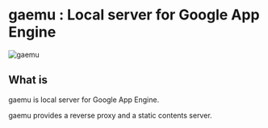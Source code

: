 # gaemu : Local server for Google App Engine
 
![gaemu](https://user-images.githubusercontent.com/4569916/103453053-2ed27e00-4d19-11eb-81cb-1df064c29477.png)

## What is

gaemu is local server for Google App Engine.

gaemu provides a reverse proxy and a static contents server.

